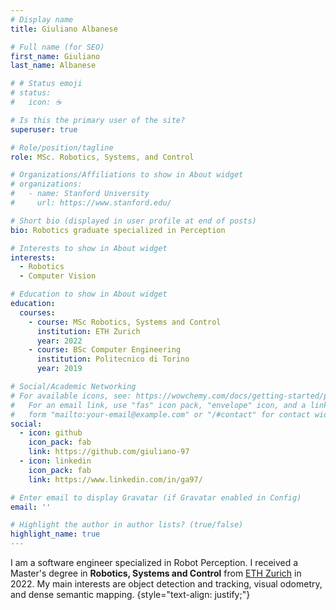 ```yaml
---
# Display name
title: Giuliano Albanese

# Full name (for SEO)
first_name: Giuliano
last_name: Albanese

# # Status emoji
# status:
#   icon: ☕️

# Is this the primary user of the site?
superuser: true

# Role/position/tagline
role: MSc. Robotics, Systems, and Control

# Organizations/Affiliations to show in About widget
# organizations:
#   - name: Stanford University
#     url: https://www.stanford.edu/

# Short bio (displayed in user profile at end of posts)
bio: Robotics graduate specialized in Perception

# Interests to show in About widget
interests:
  - Robotics
  - Computer Vision

# Education to show in About widget
education:
  courses:
    - course: MSc Robotics, Systems and Control
      institution: ETH Zurich
      year: 2022
    - course: BSc Computer Engineering
      institution: Politecnico di Torino
      year: 2019

# Social/Academic Networking
# For available icons, see: https://wowchemy.com/docs/getting-started/page-builder/#icons
#   For an email link, use "fas" icon pack, "envelope" icon, and a link in the
#   form "mailto:your-email@example.com" or "/#contact" for contact widget.
social:
  - icon: github
    icon_pack: fab
    link: https://github.com/giuliano-97
  - icon: linkedin
    icon_pack: fab
    link: https://www.linkedin.com/in/ga97/

# Enter email to display Gravatar (if Gravatar enabled in Config)
email: ''

# Highlight the author in author lists? (true/false)
highlight_name: true
---
```

I am a software engineer specialized in Robot Perception. I received a Master's degree in **Robotics, Systems and Control** from [ETH Zurich](https://ethz.ch/en) in 2022. My main interests are object detection and tracking, visual odometry, and dense semantic mapping.
{style="text-align: justify;"}